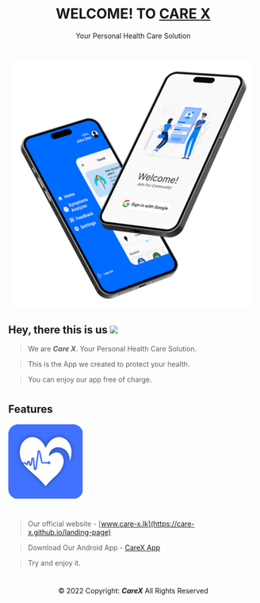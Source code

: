# <div align="center">WELCOME! TO <a href="https://care-x.github.io/landing-page">CARE X</a></div>
<div align="center">Your Personal Health Care Solution</div>

#
<div align="center"><img src="welcome-page.png" height="500px"></div>

## Hey, there this is us <img src="https://raw.githubusercontent.com/MartinHeinz/MartinHeinz/master/wave.gif" height="40px">

> We are <b><i>Care X</i></b>. Your Personal Health Care Solution.

> This is the App we created to protect your health.

> You can enjoy our app free of charge.

#
## Features

<img src="care-x_logo.png" height="150px">

#
> Our official website - [www.care-x.lk](https://care-x.github.io/landing-page)

> Download Our Android App - [CareX App](https://github.com/Care-X/carex/releases/download/v1.0.16/app-release.apk)

> Try and enjoy it.

#
<div align="center">© 2022 Copyright: <b><i>CareX</i></b> All Rights Reserved</div>
